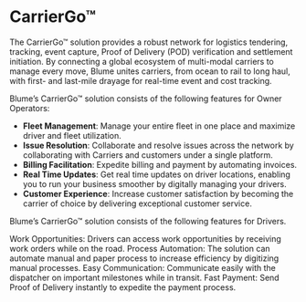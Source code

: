 # CarrierGo™

The CarrierGo™ solution provides a robust network for logistics tendering, tracking, event capture, Proof of Delivery (POD) verification and settlement initiation. By connecting a global ecosystem of multi-modal carriers to manage every move, Blume unites carriers, from ocean to rail to long haul, with first- and last-mile drayage for real-time event and cost tracking.

Blume’s CarrierGo™ solution consists of the following features for Owner Operators:

- **Fleet Management**: Manage your entire fleet in one place and maximize driver and fleet utilization.
- **Issue Resolution**: Collaborate and resolve issues across the network by collaborating with Carriers and customers under a single platform.
- **Billing Facilitation**: Expedite billing and payment by automating invoices.
- **Real Time Updates**: Get real time updates on driver locations, enabling you to run your business smoother by digitally managing your drivers.
- **Customer Experience**: Increase customer satisfaction by becoming the carrier of choice by delivering exceptional customer service.

Blume’s CarrierGo™ solution consists of the following features for Drivers.

Work Opportunities: Drivers can access work opportunities by receiving work orders while on the road.
Process Automation: The solution can automate manual and paper process to increase efficiency by digitizing manual processes.
Easy Communication: Communicate easily with the dispatcher on important milestones while in transit.
Fast Payment: Send Proof of Delivery instantly to expedite the payment process.
